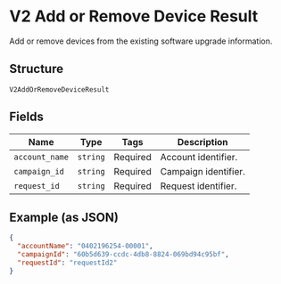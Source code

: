 
# V2 Add or Remove Device Result

Add or remove devices from the existing software upgrade information.

## Structure

`V2AddOrRemoveDeviceResult`

## Fields

| Name | Type | Tags | Description |
|  --- | --- | --- | --- |
| `account_name` | `string` | Required | Account identifier. |
| `campaign_id` | `string` | Required | Campaign identifier. |
| `request_id` | `string` | Required | Request identifier. |

## Example (as JSON)

```json
{
  "accountName": "0402196254-00001",
  "campaignId": "60b5d639-ccdc-4db8-8824-069bd94c95bf",
  "requestId": "requestId2"
}
```

